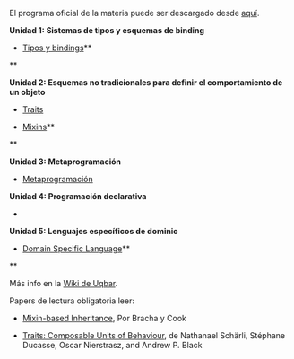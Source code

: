 El programa oficial de la materia puede ser descargado desde [aquí](https://docs.google.com/viewer?a=v&pid=sites&srcid=ZGVmYXVsdGRvbWFpbnxwcm9ncmFtYWNpb25obXxneDo0MjNhZjc3YjBiZTA2ZmQw).

 
 **Unidad 1: Sistemas de tipos y esquemas de binding**

* [Tipos y bindings](conceptos-tipos-binding)**

**

 
 **Unidad 2: Esquemas no tradicionales para definir el comportamiento de un objeto**

* [Traits](conceptos-traits)

* [Mixins](conceptos-mixins)**

**


 **Unidad 3: Metaprogramación**

* [Metaprogramación](conceptos-metaprogramacion)


 
 **Unidad 4: Programación declarativa**

* [](-)


 
**Unidad 5: Lenguajes específicos de dominio**

* [Domain Specific Language](conceptos-dsls-domainspecificlanguage)**

**


Más info en la [Wiki de Uqbar](http://uqbar-wiki.org/index.php?title=T%C3%A9cnicas_Avanzadas_de_Programaci%C3%B3n).




Papers de lectura obligatoria leer:



* [](conceptos-mixins-Paper%20-%20Bracha%2C%20Cook%20-%20Mixin-Based%20Inheritance-pdf?attredirects=0)[Mixin-based Inheritance](conceptos-mixins-Paper%20-%20Bracha%2C%20Cook%20-%20Mixin-Based%20Inheritance-pdf?attredirects=0), Por Bracha y Cook

* [Traits: Composable Units of Behaviour](http://scg.unibe.ch/archive/papers/Scha03aTraits.pdf), de Nathanael Schärli, Stéphane Ducasse, Oscar Nierstrasz, and Andrew P. Black